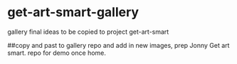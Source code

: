 # get-art-smart-gallery
gallery final ideas to be copied to project get-art-smart

##copy and past to gallery repo and add in new images, prep Jonny Get art smart. repo for demo once home.
